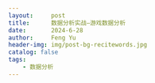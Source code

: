 ```yaml
---
layout:     post
title:      数据分析实战—游戏数据分析
date:       2024-6-28
author:     Feng Yu
header-img: img/post-bg-recitewords.jpg
catalog: false
tags:
    - 数据分析
---
```

